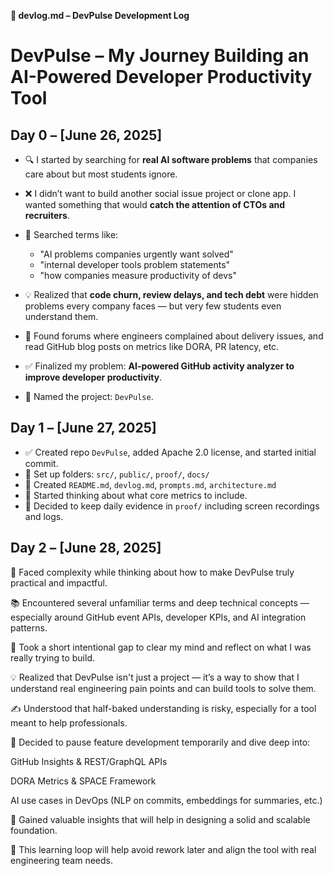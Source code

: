 **📘 devlog.md – DevPulse Development Log**


# DevPulse – My Journey Building an AI-Powered Developer Productivity Tool

## Day 0 – \[June 26, 2025]

* 🔍 I started by searching for **real AI software problems** that companies care about but most students ignore.
* ❌ I didn’t want to build another social issue project or clone app. I wanted something that would **catch the attention of CTOs and recruiters**.
* 🤖 Searched terms like:

  * "AI problems companies urgently want solved"
  * "internal developer tools problem statements"
  * "how companies measure productivity of devs"
* 💡 Realized that **code churn, review delays, and tech debt** were hidden problems every company faces — but very few students even understand them.
* 🔎 Found forums where engineers complained about delivery issues, and read GitHub blog posts on metrics like DORA, PR latency, etc.
* ✅ Finalized my problem: **AI-powered GitHub activity analyzer to improve developer productivity**.
* 🧠 Named the project: `DevPulse`.

## Day 1 – \[June 27, 2025]

* ✅ Created repo `DevPulse`, added Apache 2.0 license, and started initial commit.
* 🧱 Set up folders: `src/`, `public/`, `proof/`, `docs/`
* 📄 Created `README.md`, `devlog.md`, `prompts.md`, `architecture.md`
* 💭 Started thinking about what core metrics to include.
* 🔐 Decided to keep daily evidence in `proof/` including screen recordings and logs.

## Day 2 – [June 28, 2025]
🧭 Faced complexity while thinking about how to make DevPulse truly practical and impactful.

📚 Encountered several unfamiliar terms and deep technical concepts — especially around GitHub event APIs, developer KPIs, and AI integration patterns.

🛑 Took a short intentional gap to clear my mind and reflect on what I was really trying to build.

💡 Realized that DevPulse isn't just a project — it’s a way to show that I understand real engineering pain points and can build tools to solve them.

✍️ Understood that half-baked understanding is risky, especially for a tool meant to help professionals.

🎯 Decided to pause feature development temporarily and dive deep into:

GitHub Insights & REST/GraphQL APIs

DORA Metrics & SPACE Framework

AI use cases in DevOps (NLP on commits, embeddings for summaries, etc.)

🧠 Gained valuable insights that will help in designing a solid and scalable foundation.

🔄 This learning loop will help avoid rework later and align the tool with real engineering team needs.
